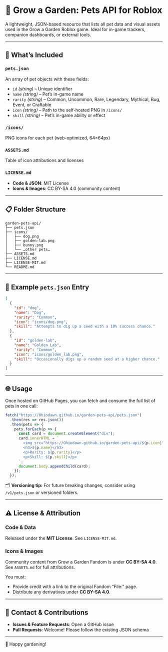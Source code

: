 # 🌱 Grow a Garden: Pets API for Roblox

A lightweight, JSON-based resource that lists all pet data and visual assets used in the Grow a Garden Roblox game. Ideal for in-game trackers, companion dashboards, or external tools.

---

## 🐾 What’s Included

### `pets.json`

An array of pet objects with these fields:

* `id` *(string)* – Unique identifier
* `name` *(string)* – Pet’s in-game name
* `rarity` *(string)* – Common, Uncommon, Rare, Legendary, Mythical, Bug, Event, or Craftable
* `icon` *(string)* – Path to the self-hosted PNG in `/icons/`
* `skill` *(string)* – Pet’s in-game ability or effect

### `/icons/`

PNG icons for each pet (web-optimized, 64×64px)

### `ASSETS.md`

Table of icon attributions and licenses

### `LICENSE.md`

* **Code & JSON**: MIT License
* **Icons & Images**: CC BY-SA 4.0 (community content)

---

## 📋 Folder Structure

```
garden-pets-api/
├── pets.json
├── icons/
│   ├── dog.png
│   ├── golden-lab.png
│   ├── bunny.png
│   └── …other pets…
├── ASSETS.md
├── LICENSE.md
├── LICENSE-MIT.md
└── README.md
```

---

## 📜 Example `pets.json` Entry

```json
[
  {
    "id": "dog",
    "name": "Dog",
    "rarity": "Common",
    "icon": "icons/dog.png",
    "skill": "Attempts to dig up a seed with a 10% success chance."
  },
  {
    "id": "golden-lab",
    "name": "Golden Lab",
    "rarity": "Common",
    "icon": "icons/golden_lab.png",
    "skill": "Occasionally digs up a random seed at a higher chance."
  }
]
```

---

## 🌐 Usage

Once hosted on GitHub Pages, you can fetch and consume the full list of pets in one call:

```js
fetch("https://Ohiodawn.github.io/garden-pets-api/pets.json")
  .then(res => res.json())
  .then(pets => {
    pets.forEach(p => {
      const card = document.createElement("div");
      card.innerHTML = `
        <img src="https://Ohiodawn.github.io/garden-pets-api/${p.icon}" alt="${p.name}" />
        <h3>${p.name}</h3>
        <p>Rarity: ${p.rarity}</p>
        <p>Skill: ${p.skill}</p>
      `;
      document.body.appendChild(card);
    });
  });
```

🗂 **Versioning tip:** For future breaking changes, consider using `/v1/pets.json` or versioned folders.

---

## ⚠️ License & Attribution

### Code & Data

Released under the **MIT License**. See `LICENSE-MIT.md`.

### Icons & Images

Community content from Grow a Garden Fandom is under **CC BY-SA 4.0**. See `ASSETS.md` for full attributions.

You must:

* Provide credit with a link to the original Fandom “File:” page.
* Distribute any derivatives under **CC BY-SA 4.0**.

---

## 📢 Contact & Contributions

* **Issues & Feature Requests**: Open a GitHub issue
* **Pull Requests**: Welcome! Please follow the existing JSON schema

---

🌼 Happy gardening!
